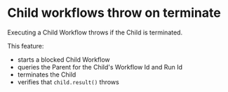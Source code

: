 # Child workflows throw on terminate

Executing a Child Workflow throws if the Child is terminated.

This feature: 

- starts a blocked Child Workflow
- queries the Parent for the Child's Workflow Id and Run Id
- terminates the Child
- verifies that `child.result()` throws